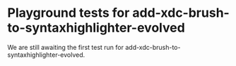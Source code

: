 # Playground tests for add-xdc-brush-to-syntaxhighlighter-evolved
We are still awaiting the first test run for add-xdc-brush-to-syntaxhighlighter-evolved.
